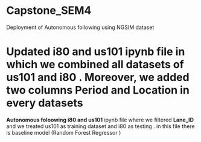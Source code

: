 # Capstone_SEM4
Deployment of Autonomous following using NGSIM dataset
# **Updated i80 and us101 ipynb file** in which we combined all datasets of us101 and i80 . Moreover, we added two columns Period and Location in every datasets 
**Autonomous foloowing i80 and us101** ipynb file where we filtered **Lane_ID** and we treated us101 as training dataset and i80 as testing . in this file there is baseline model (Random Forest Regressor )
